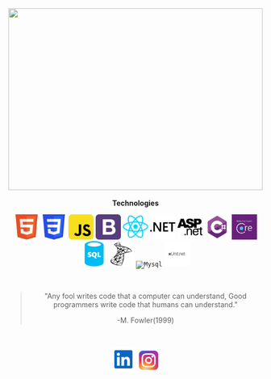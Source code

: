 <div align="center">
  <img src="./gif.gif" style="width: 100%; height: 360px;">
</div>

<p align="center">
  <strong>Technologies</strong>
</p>

<p align="center">
  <code><img height="50" src="./icons_tecnologias/html5-svgrepo-com.svg" alt="Hypertext Markup language" title="Html5" /></code>
  <code><img height="50" src="./icons_tecnologias/css3-svgrepo-com.svg" alt="Cascating cheat style" title="Css3" /></code>
  <code><img height="50" src="./icons_tecnologias/javascript-svgrepo-com.svg" alt="JavaScript" title="JavaScript/EcmaScript" /></code>
  <code><img height="50" src="./icons_tecnologias/bootstrap-svgrepo-com.svg" alt="Bootstrap" title="Bootstrap" /></code>
  <code><img height="50" src="./icons_tecnologias/reactjs-svgrepo-com.svg" alt="React" title="React" /></code>
  <code><img height="50" src="./icons_tecnologias/dot-net-svgrepo-com.svg" alt="plataform dotnet" title="dotnet" /></code>
  <code><img height="50" src="./icons_tecnologias/aspnet-svgrepo-com.svg" alt="aspnet" title="aspnet" /></code>
  <code><img height="50" src="./icons_tecnologias/csharp-svgrepo-com.svg" alt="Csharp" title="Csharp" /></code>
  <code><img height="50" src="./icons_tecnologias/Ef-core-img-png.png" alt="Entity Framework Core" title="Entity Framework Core" /></code>
  <code><img height="50" src="./icons_tecnologias/sql-database-generic-svgrepo-com.svg" alt="Transaction Sql" title="Transaction Sql" /></code>
  <code><img height="50" src="./icons_tecnologias/microsoftsqlserver-svgrepo-com.svg" alt="SqlServer" title="SqlServer" /></code>
  <code><img height="50" src="https://cdn.jsdelivr.net/gh/devicons/devicon/icons/mysql/mysql-original.svg" alt="Mysql" title="Mysql" /></code>
  <code><img height="50" src="./icons_tecnologias/xunit.jpg" alt="Xunit" title="Xunit" /></code>
</p>

<br/>

<blockquote align="center">
  <p>"Any fool writes code that a computer can understand, Good programmers write code that humans can understand."</p>
  <footer>-M. Fowler(1999)</footer>
</blockquote>

<br/>


<p align="center">
  <a href="https://www.linkedin.com/in/andreymateus/" target="_blank"><img height="48" src="./icons_social/linkedin-svgrepo-com.svg"></a>
  <a href="https://www.instagram.com/aandreymateus/" target="_blank"><img height="44" src="./icons_social/instagram-1-svgrepo-com.svg" target="_blank"></a>
</p>

